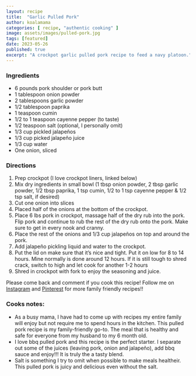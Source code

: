 ```yaml
---
layout: recipe
title:  "Garlic Pulled Pork"
author: koalamama
categories: [ recipe, "authentic cooking" ]
image: assets/images/pulled-pork.jpg
tags: [featured]
date: 2023-05-26
published: true
excerpt: "A crockpot garlic pulled pork recipe to feed a navy platoon."
---
```


### Ingredients

- 6 pounds pork shoulder or pork butt
- 1 tablespoon onion powder
- 2 tablespoons garlic powder
- 1/2 tablespoon paprika
- 1 teaspoon cumin
- 1/2 to 1 teaspoon cayenne pepper (to taste)
- 1/2 teaspoon salt (optional, I personally omit)
- 1/3 cup pickled jalapeños
- 1/3 cup picked jalapeño juice
- 1/3 cup water
- One onion, sliced

### Directions

1. Prep crockpot (I love crockpot liners, linked below)
2. Mix dry ingredients in small bowl (1 tbsp onion powder, 2 tbsp garlic powder, 1/2 tbsp paprika, 1 tsp cumin, 1/2 to 1 tsp cayenne pepper & 1/2 tsp salt, if desired)
3. Cut one onion into slices 
4. Placed half of the onions at the bottom of the crockpot. 
5. Place 6 lbs pork in crockpot, massage half of the dry rub into the pork. Flip pork and continue to rub the rest of the dry rub onto the pork. Make sure to get in every nook and cranny.  
6. Place the rest of the onions and 1/3 cup jalapeños on top and around the pork.  
7. Add jalapeño pickling liquid and water to the crockpot. 
8. Put the lid on make sure that it’s nice and tight. Put it on low for 8 to 14 hours. Mine normally is done around 12 hours. If it is still tough to shred crack, switch to high and let cook for another 1-2 hours
9. Shred in crockpot with fork to enjoy the seasoning and juice. 

Please come back and comment if you cook this recipe! Follow me on <a target="_blank" href="{{site.authors.koalamama.instagram}}">Instagram</a> and <a target="_blank" href="{{site.authors.koalamama.pinterest}}">Pinterest</a> for more family friendly recipes!! 



### Cooks notes: 
- As a busy mama, I have had to come up with recipes my entire family will enjoy but not require me to spend hours in the kitchen. This pulled pork recipe is my family-friendly go-to. The meal that is healthy and safe for everyone from my husband to my 6 month old.
- I love bbq pulled pork and this recipe is the perfect starter.  I separate out some of the juices (leaving pork, onion and jalapeño), add bbq sauce and enjoy!!! It is truly the a tasty blend. 
- Salt is something I try to omit when possible to make meals healtheir. This pulled pork is juicy and delicious even without the salt. 

 
